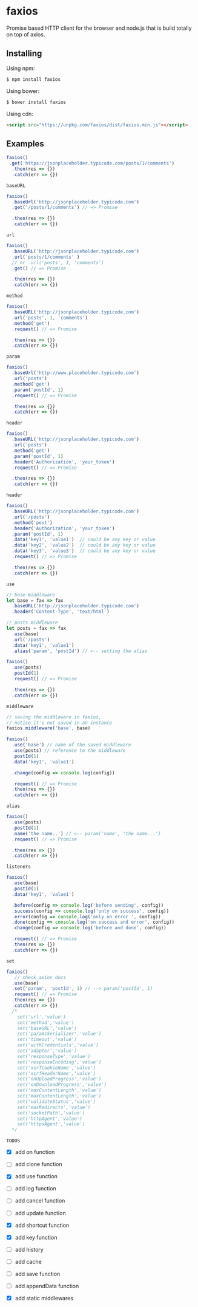 # faxios

<!---
[![npm version](https://img.shields.io/npm/v/faxios.svg?style=flat-square)](https://www.npmjs.org/package/faxios)
[![build status](https://img.shields.io/travis/faxios/faxios.svg?style=flat-square)](https://travis-ci.org/faxios/faxios)
[![code coverage](https://img.shields.io/coveralls/mzabriskie/faxios.svg?style=flat-square)](https://coveralls.io/r/mzabriskie/faxios)
[![npm downloads](https://img.shields.io/npm/dm/faxios.svg?style=flat-square)](http://npm-stat.com/charts.html?package=faxios)
[![gitter chat](https://img.shields.io/gitter/room/mzabriskie/faxios.svg?style=flat-square)](https://gitter.im/mzabriskie/faxios)
--->

Promise based HTTP client for the browser and node.js that is build totally on top of axios.

<!---
## Features

* Make [XMLHttpRequests](https://developer.mozilla.org/en-US/docs/Web/API/XMLHttpRequest) from the browser
* Make [http](http://nodejs.org/api/http.html) requests from node.js
* Supports the [Promise](https://developer.mozilla.org/en-US/docs/Web/JavaScript/Reference/Global_Objects/Promise) API
* Intercept request and response
* Transform request and response data
* Cancel requests
* Automatic transforms for JSON data
* Client side support for protecting against [XSRF](http://en.wikipedia.org/wiki/Cross-site_request_forgery)

## Browser Support

| ![Chrome](https://raw.github.com/alrra/browser-logos/master/src/chrome/chrome_48x48.png) | ![Firefox](https://raw.github.com/alrra/browser-logos/master/src/firefox/firefox_48x48.png) | ![Safari](https://raw.github.com/alrra/browser-logos/master/src/safari/safari_48x48.png) | ![Opera](https://raw.github.com/alrra/browser-logos/master/src/opera/opera_48x48.png) | ![Edge](https://raw.github.com/alrra/browser-logos/master/src/edge/edge_48x48.png) | ![IE](https://raw.github.com/alrra/browser-logos/master/src/archive/internet-explorer_9-11/internet-explorer_9-11_48x48.png) |
| ---------------------------------------------------------------------------------------- | ------------------------------------------------------------------------------------------- | ---------------------------------------------------------------------------------------- | ------------------------------------------------------------------------------------- | ---------------------------------------------------------------------------------- | ---------------------------------------------------------------------------------------------------------------------------- |
| Latest ✔                                                                                 | Latest ✔                                                                                    | Latest ✔                                                                                 | Latest ✔                                                                              | Latest ✔                                                                           | 8+ ✔                                                                                                                         |

[![Browser Matrix](https://saucelabs.com/open_sauce/build_matrix/faxios.svg)](https://saucelabs.com/u/faxios)

--->

## Installing

Using npm:

```bash
$ npm install faxios
```

Using bower:

```bash
$ bower install faxios
```

Using cdn:

```html
<script src="https://unpkg.com/faxios/dist/faxios.min.js"></script>
```

## Examples

```js
faxios()
 .get('https://jsonplaceholder.typicode.com/posts/1/comments')
  .then(res => {})
  .catch(err => {})
```

`baseURL`

```js
faxios()
  .baseUrl('http://jsonplaceholder.typicode.com')
  .get('/posts/1/comments') // => Promise

  .then(res => {})
  .catch(err => {})
```

`url`

```js
faxios()
  .baseURL('http://jsonplaceholder.typicode.com')
  .url('posts/1/comments' )
  // or .url('posts', 1, 'comments')
  .get() // => Promise

  .then(res => {})
  .catch(err => {})


```

`method`

```js
faxios()
  .baseURL('http://jsonplaceholder.typicode.com')
  .url('posts', 1, 'comments')
  .method('get')
  .request() // => Promise

  .then(res => {})
  .catch(err => {})
```



`param`

```js
faxios()
  .baseUrl('http://www.placeholder.typicode.com')
  .url('posts')
  .method('get')
  .param('postId', 1)
  .request() // => Promise

  .then(res => {})
  .catch(err => {})
```

`header`

```js
faxios()
  .baseURL('http://jsonplaceholder.typicode.com')
  .url('posts')
  .method('get')
  .param('postId', 1)
  .header('Authorization', 'your_token')
  .request() // => Promise

  .then(res => {})
  .catch(err => {})
```



`header`

```js
faxios()
  .baseURL('http://jsonplaceholder.typicode.com')
  .url('/posts')
  .method('post')
  .header('Authorization', 'your_token')
  .param('postId', 1)
  .data('key1', 'value1')  // could be any key or value
  .data('key2', 'value2')  // could be any key or value
  .data('key3', 'value3')  // could be any key or value
  .request() // => Promise

  .then(res => {})
  .catch(err => {})
```

`use`

```js
// base middleware
let base = fax => fax
  .baseURL('http://jsonplaceholder.typicode.com')
  .header('Content-Type', 'text/html')

// posts middleware
let posts = fax => fax
  .use(base)
  .url('/posts')
  .data('key1', 'value1')
  .alias('param', 'postId') // <-- setting the alias

faxios()
  .use(posts)
  .postId(1)
  .request() // => Promise

  .then(res => {})
  .catch(err => {})
```

`middleware`

```js
// saving the middleware in faxios,
// notice it's not saved in an instance
faxios.middleware('base', base)

faxios()
  .use('base') // name of the saved middleware
  .use(posts) // reference to the middleware
  .postId(1)
  .data('key1', 'value1')

  .change(config => console.log(config))

  .request() // => Promise
  .then(res => {})
  .catch(err => {})
```

`alias`

```js
faxios()
  .use(posts)
  .postId(1)
  .name('the name..') // <-- param('name', 'the name...')
  .request() // => Promise

  .then(res => {})
  .catch(err => {})
```

`listeners`
```js
faxios()
  .use(base)
  .postId(1)
  .data('key1', 'value1')

  .before(config => console.log('before sending', config))
  .success(config => console.log('only on success', config))
  .error(config => console.log('only on error ', config))
  .done(config => console.log('on success and error', config))
  .change(config => console.log('before and done', config))

  .request() // => Promise
  .then(res => {})
  .catch(err => {})
```


`set`

```js
faxios()
   // check axios docs
  .use(base)
  .set('param', 'postId', 1) // --> param('postId', 1)
  .request() // => Promise
  .then(res => {})
  .catch(err => {})
  /*
    set('url','value')
    set('method','value')
    set('baseURL','value')
    set('paramsSerializer','value')
    set('timeout','value')
    set('withCredentials','value')
    set('adapter','value')
    set('responseType','value')
    set('responseEncoding','value')
    set('xsrfCookieName','value')
    set('xsrfHeaderName','value')
    set('onUploadProgress','value')
    set('onDownloadProgress','value')
    set('maxContentLength','value')
    set('maxContentLength','value')
    set('validateStatus','value')
    set('maxRedirects','value')
    set('socketPath','value')
    set('httpAgent','value')
    set('httpsAgent','value')
  */
```


`TODOS`
- [x] add on function
- [ ] add clone function
- [x] add use function
- [ ] add log function
- [ ] add cancel function
- [ ] add update function
- [x] add shortcut function
- [x] add key function
- [ ] add history
- [ ] add cache
- [ ] add save function
- [ ] add appendData function

- [x] add static middlewares

